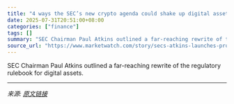 ```yaml
---
title: "4 ways the SEC’s new crypto agenda could shake up digital assets and U.S. financial markets"
date: 2025-07-31T20:51:00+08:00
categories: ["finance"]
tags: []
summary: "SEC Chairman Paul Atkins outlined a far-reaching rewrite of the regulatory rulebook for digital assets."
source_url: "https://www.marketwatch.com/story/secs-atkins-launches-project-crypto-to-bring-u-s-markets-on-chain-heres-what-you-should-know-30958653?mod=mw_rss_topstories"
---
```


SEC Chairman Paul Atkins outlined a far-reaching rewrite of the regulatory rulebook for digital assets.

---

*来源: [原文链接](https://www.marketwatch.com/story/secs-atkins-launches-project-crypto-to-bring-u-s-markets-on-chain-heres-what-you-should-know-30958653?mod=mw_rss_topstories)*
